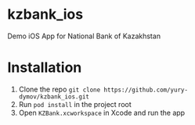 # kzbank_ios
Demo iOS App for National Bank of Kazakhstan

# Installation

1. Clone the repo `git clone https://github.com/yury-dymov/kzbank_ios.git`
2. Run `pod install` in the project root 
3. Open `KZBank.xcworkspace` in Xcode and run the app
